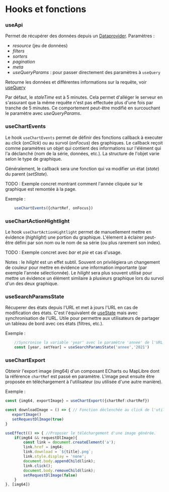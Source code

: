 # Hooks et fonctions

### useApi

Permet de récupérer des données depuis un [Dataprovider](/src/data_providers/).
Paramètres : 
- _resource_ (jeu de données)
- _filters_
- _sorters_
- _pagination_
- _meta_
- _useQueryParams_ : pour passer directement des paramètres à `useQuery`

Retourne les données et différentes informations sur la requête, voir [useQuery](https://tanstack.com/query/v4/docs/framework/react/reference/useQuery)

Par défaut, le _staleTime_ est à 5 minutes. Cela permet d'alléger le serveur en s'assurant que la même requête n'est pas effectuée plus d'une fois par tranche de 5 minutes. Ce comportement peut-être modifié en surcouchant le paramètre avec _useQueryParams_.

### useChartEvents

Le hook `useChartEvents` permet de définir des fonctions callback à executer au click (_onClick_) ou au survol (_onFocus_) des graphiques.
Le callback reçoit comme paramètres un objet qui contient des informations sur l'élément qui l'a déclanché (nom de la série, données, etc.). La structure de l'objet varie selon le type de graphique.

Généralement, le callback sera une fonction qui va modifier un état (_state_) du parent (_setState_).

TODO : Exemple concret montrant comment l'année cliquée sur le graphique est remontée à la page.

Exemple :
```typescript
    useChartEvents({chartRef, onFocus})
```

### useChartActionHightlight

Le hook `useChartActionHightlight` permet de manuellement mettre en évidence (_highlight_) une portion du graphique.
L'élement à éclairer peut-être défini par son nom ou le nom de sa série (ou plus rarement son index).

TODO : Exemple concret avec _bar_ et _pie_ et cas d'usage.

Notes : le _hilight_ est un effet subtil. Souvent on privilégiera un changement de couleur pour mettre en évidence une information importante (par exemple l'année sélectionnée).
Le _hilight_ sera plus souvent utilisé pour mettre un évidence un élément similaire à plusieurs graphique lors du survol d'un des deux graphique.


### useSearchParamsState

Récuperer des états depuis l'URL et met à jours l'URL en cas de modification des états. C'est l'équivalent de [useState](https://react.dev/reference/react/useState) mais avec synchronisation de l'URL. 
Utile pour permettre aux utilisateurs de partager un tableau de bord avec ces états (filtres, etc.).

Exemple :
```Typescript
    //Syncronise la variable 'year' avec le paramètre 'annee' de l'URL
    const [year, setYear] = useSearchParamsState('annee','2021')  
```

### useChartExport

Obtenir l'export image (img64) d'un composant ECharts ou MapLibre dont la référence `chartRef` est passé en paramètre.
L'image peut ensuite être proposée en téléchargement à l'utilisateur (ou utilisée d'une autre manière).

Exemple : 
```typescript
const {img64, exportImage} = useChartExport({chartRef:chartRef})

const downloadImage = () => { // Fonction déclenchée au click de l'utilisateur
   exportImage()
   setRequestDlImage(true)
}

useEffect(() => { //Proposer le téléchargement d'une image générée.
    if(img64 && requestDlImage){
        const link = document.createElement('a');
        link.href = img64;
        link.download = `${title}.png`;
        link.style.display = 'none';
        document.body.appendChild(link);
        link.click();
        document.body.removeChild(link);
        setRequestDlImage(false)
    }
}, [img64])
```